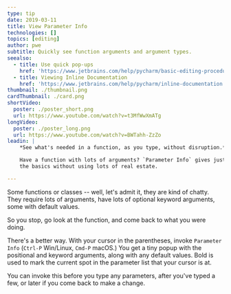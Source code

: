 ```yaml
---
type: tip
date: 2019-03-11
title: View Parameter Info
technologies: []
topics: [editing]
author: pwe
subtitle: Quickly see function arguments and argument types.
seealso:
  - title: Use quick pop-ups
    href: 'https://www.jetbrains.com/help/pycharm/basic-editing-procedures.html#quick_popups'
  - title: Viewing Inline Documentation
    href: 'https://www.jetbrains.com/help/pycharm/inline-documentation.html'
thumbnail: ./thumbnail.png
cardThumbnail: ./card.png
shortVideo:
  poster: ./poster_short.png
  url: https://www.youtube.com/watch?v=t3MfWwXmATg
longVideo:
  poster: ./poster_long.png
  url: https://www.youtube.com/watch?v=BWTahh-ZzZo
leadin: |
    *See what's needed in a function, as you type, without disruption.*    

    Have a function with lots of arguments? `Parameter Info` gives just 
    the basics without using lots of real estate.

---
```


Some functions or classes -- well, let's admit it, they are kind of chatty. 
They require lots of arguments, have lots of optional keyword arguments, 
some with default values.

So you stop, go look at the function, and come back to what you were doing.

There's a better way. With your cursor in the parentheses, invoke 
`Parameter Info` (`Ctrl-P` Win/Linux, `Cmd-P` macOS.) You get a tiny 
popup with the positional and keyword arguments, along with any default 
values. Bold is used to mark the current spot in the parameter list that 
your cursor is at.

You can invoke this before you type any parameters, after you've typed 
a few, or later if you come back to make a change.
